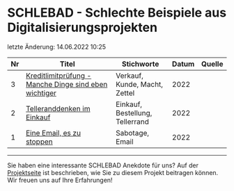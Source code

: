 # SCHLEBAD - Schlechte Beispiele aus Digitalisierungsprojekten

letzte Änderung: 14.06.2022 10:25


| Nr   | Titel                                                                          | Stichworte                           | Datum        | Quelle         |
|------| ------------------------------------------------------------------------------ |--------------------------------------|--------------|----------------|
|    3 | [Kreditlimitprüfung - Manche Dinge sind eben wichtiger](3_kreditlimit.md)      | Verkauf, Kunde, Macht, Zettel        | 2022         |                |
|    2 | [Telleranddenken im Einkauf](2_tellerrand.md)                                  | Einkauf, Bestellung, Tellerrand      | 2022         |                |
|    1 | [Eine Email, es zu stoppen](1_sabotage_email.md)                               | Sabotage, Email                      | 2022         |                |



---

Sie haben eine interessante SCHLEBAD Anekdote für uns? Auf der [Projektseite](https://sapstammtisch.github.io/gusbad) ist beschrieben, wie Sie zu diesem Projekt beitragen können. Wir freuen uns auf Ihre Erfahrungen!  
